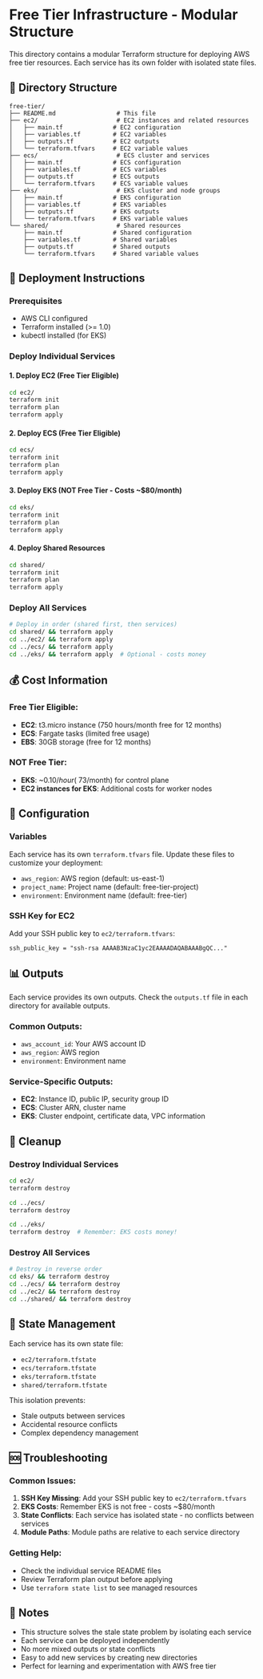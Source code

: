 # Free Tier Infrastructure - Modular Structure

This directory contains a modular Terraform structure for deploying AWS free tier resources. Each service has its own folder with isolated state files.

## 📁 Directory Structure

```
free-tier/
├── README.md                 # This file
├── ec2/                      # EC2 instances and related resources
│   ├── main.tf              # EC2 configuration
│   ├── variables.tf         # EC2 variables
│   ├── outputs.tf           # EC2 outputs
│   └── terraform.tfvars     # EC2 variable values
├── ecs/                      # ECS cluster and services
│   ├── main.tf              # ECS configuration
│   ├── variables.tf         # ECS variables
│   ├── outputs.tf           # ECS outputs
│   └── terraform.tfvars     # ECS variable values
├── eks/                      # EKS cluster and node groups
│   ├── main.tf              # EKS configuration
│   ├── variables.tf         # EKS variables
│   ├── outputs.tf           # EKS outputs
│   └── terraform.tfvars     # EKS variable values
└── shared/                   # Shared resources
    ├── main.tf              # Shared configuration
    ├── variables.tf         # Shared variables
    ├── outputs.tf           # Shared outputs
    └── terraform.tfvars     # Shared variable values
```

## 🚀 Deployment Instructions

### Prerequisites
- AWS CLI configured
- Terraform installed (>= 1.0)
- kubectl installed (for EKS)

### Deploy Individual Services

#### 1. Deploy EC2 (Free Tier Eligible)
```bash
cd ec2/
terraform init
terraform plan
terraform apply
```

#### 2. Deploy ECS (Free Tier Eligible)
```bash
cd ecs/
terraform init
terraform plan
terraform apply
```

#### 3. Deploy EKS (NOT Free Tier - Costs ~$80/month)
```bash
cd eks/
terraform init
terraform plan
terraform apply
```

#### 4. Deploy Shared Resources
```bash
cd shared/
terraform init
terraform plan
terraform apply
```

### Deploy All Services
```bash
# Deploy in order (shared first, then services)
cd shared/ && terraform apply
cd ../ec2/ && terraform apply
cd ../ecs/ && terraform apply
cd ../eks/ && terraform apply  # Optional - costs money
```

## 💰 Cost Information

### Free Tier Eligible:
- **EC2**: t3.micro instance (750 hours/month free for 12 months)
- **ECS**: Fargate tasks (limited free usage)
- **EBS**: 30GB storage (free for 12 months)

### NOT Free Tier:
- **EKS**: ~$0.10/hour (~$73/month) for control plane
- **EC2 instances for EKS**: Additional costs for worker nodes

## 🔧 Configuration

### Variables
Each service has its own `terraform.tfvars` file. Update these files to customize your deployment:

- `aws_region`: AWS region (default: us-east-1)
- `project_name`: Project name (default: free-tier-project)
- `environment`: Environment name (default: free-tier)

### SSH Key for EC2
Add your SSH public key to `ec2/terraform.tfvars`:
```hcl
ssh_public_key = "ssh-rsa AAAAB3NzaC1yc2EAAAADAQABAAABgQC..."
```

## 📊 Outputs

Each service provides its own outputs. Check the `outputs.tf` file in each directory for available outputs.

### Common Outputs:
- `aws_account_id`: Your AWS account ID
- `aws_region`: AWS region
- `environment`: Environment name

### Service-Specific Outputs:
- **EC2**: Instance ID, public IP, security group ID
- **ECS**: Cluster ARN, cluster name
- **EKS**: Cluster endpoint, certificate data, VPC information

## 🧹 Cleanup

### Destroy Individual Services
```bash
cd ec2/
terraform destroy

cd ../ecs/
terraform destroy

cd ../eks/
terraform destroy  # Remember: EKS costs money!
```

### Destroy All Services
```bash
# Destroy in reverse order
cd eks/ && terraform destroy
cd ../ecs/ && terraform destroy
cd ../ec2/ && terraform destroy
cd ../shared/ && terraform destroy
```

## 🔄 State Management

Each service has its own state file:
- `ec2/terraform.tfstate`
- `ecs/terraform.tfstate`
- `eks/terraform.tfstate`
- `shared/terraform.tfstate`

This isolation prevents:
- Stale outputs between services
- Accidental resource conflicts
- Complex dependency management

## 🆘 Troubleshooting

### Common Issues:

1. **SSH Key Missing**: Add your SSH public key to `ec2/terraform.tfvars`
2. **EKS Costs**: Remember EKS is not free - costs ~$80/month
3. **State Conflicts**: Each service has isolated state - no conflicts between services
4. **Module Paths**: Module paths are relative to each service directory

### Getting Help:
- Check the individual service README files
- Review Terraform plan output before applying
- Use `terraform state list` to see managed resources

## 📝 Notes

- This structure solves the stale state problem by isolating each service
- Each service can be deployed independently
- No more mixed outputs or state conflicts
- Easy to add new services by creating new directories
- Perfect for learning and experimentation with AWS free tier
